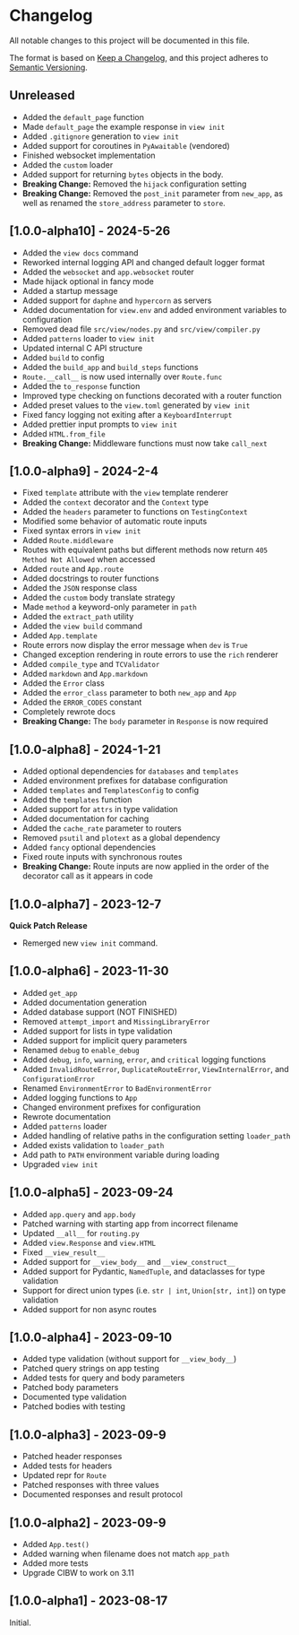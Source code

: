 # Changelog

All notable changes to this project will be documented in this file.

The format is based on [Keep a Changelog](https://keepachangelog.com/en/1.0.0/),
and this project adheres to [Semantic Versioning](https://semver.org/spec/v2.0.0.html).

## Unreleased

-   Added the `default_page` function
-   Made `default_page` the example response in `view init`
-   Added `.gitignore` generation to `view init`
-   Added support for coroutines in `PyAwaitable` (vendored)
-   Finished websocket implementation
-   Added the `custom` loader
-   Added support for returning `bytes` objects in the body.
-   **Breaking Change:** Removed the `hijack` configuration setting
-   **Breaking Change:** Removed the `post_init` parameter from `new_app`, as well as renamed the `store_address` parameter to `store`.

## [1.0.0-alpha10] - 2024-5-26

-   Added the `view docs` command
-   Reworked internal logging API and changed default logger format
-   Added the `websocket` and `app.websocket` router
-   Made hijack optional in fancy mode
-   Added a startup message
-   Added support for `daphne` and `hypercorn` as servers
-   Added documentation for `view.env` and added environment variables to configuration
-   Removed dead file `src/view/nodes.py` and `src/view/compiler.py`
-   Added `patterns` loader to `view init`
-   Updated internal C API structure
-   Added `build` to config
-   Added the `build_app` and `build_steps` functions
-   `Route.__call__` is now used internally over `Route.func`
-   Added the `to_response` function
-   Improved type checking on functions decorated with a router function
-   Added preset values to the `view.toml` generated by `view init`
-   Fixed fancy logging not exiting after a `KeyboardInterrupt`
-   Added prettier input prompts to `view init`
-   Added `HTML.from_file`
-   **Breaking Change:** Middleware functions must now take `call_next`

## [1.0.0-alpha9] - 2024-2-4

-   Fixed `template` attribute with the `view` template renderer
-   Added the `context` decorator and the `Context` type
-   Added the `headers` parameter to functions on `TestingContext`
-   Modified some behavior of automatic route inputs
-   Fixed syntax errors in `view init`
-   Added `Route.middleware`
-   Routes with equivalent paths but different methods now return `405 Method Not Allowed` when accessed
-   Added `route` and `App.route`
-   Added docstrings to router functions
-   Added the `JSON` response class
-   Added the `custom` body translate strategy
-   Made `method` a keyword-only parameter in `path`
-   Added the `extract_path` utility
-   Added the `view build` command
-   Added `App.template`
-   Route errors now display the error message when `dev` is `True`
-   Changed exception rendering in route errors to use the `rich` renderer
-   Added `compile_type` and `TCValidator`
-   Added `markdown` and `App.markdown`
-   Added the `Error` class
-   Added the `error_class` parameter to both `new_app` and `App`
-   Added the `ERROR_CODES` constant
-   Completely rewrote docs
-   **Breaking Change:** The `body` parameter in `Response` is now required

## [1.0.0-alpha8] - 2024-1-21

-   Added optional dependencies for `databases` and `templates`
-   Added environment prefixes for database configuration
-   Added `templates` and `TemplatesConfig` to config
-   Added the `templates` function
-   Added support for `attrs` in type validation
-   Added documentation for caching
-   Added the `cache_rate` parameter to routers
-   Removed `psutil` and `plotext` as a global dependency
-   Added `fancy` optional dependencies
-   Fixed route inputs with synchronous routes
-   **Breaking Change:** Route inputs are now applied in the order of the decorator call as it appears in code

## [1.0.0-alpha7] - 2023-12-7

**Quick Patch Release**

-   Remerged new `view init` command.

## [1.0.0-alpha6] - 2023-11-30

-   Added `get_app`
-   Added documentation generation
-   Added database support (NOT FINISHED)
-   Removed `attempt_import` and `MissingLibraryError`
-   Added support for lists in type validation
-   Added support for implicit query parameters
-   Renamed `debug` to `enable_debug`
-   Added `debug`, `info`, `warning`, `error`, and `critical` logging functions
-   Added `InvalidRouteError`, `DuplicateRouteError`, `ViewInternalError`, and `ConfigurationError`
-   Renamed `EnvironmentError` to `BadEnvironmentError`
-   Added logging functions to `App`
-   Changed environment prefixes for configuration
-   Rewrote documentation
-   Added `patterns` loader
-   Added handling of relative paths in the configuration setting `loader_path`
-   Added exists validation to `loader_path`
-   Add path to `PATH` environment variable during loading
-   Upgraded `view init`

## [1.0.0-alpha5] - 2023-09-24

-   Added `app.query` and `app.body`
-   Patched warning with starting app from incorrect filename
-   Updated `__all__` for `routing.py`
-   Added `view.Response` and `view.HTML`
-   Fixed `__view_result__`
-   Added support for `__view_body__` and `__view_construct__`
-   Added support for Pydantic, `NamedTuple`, and dataclasses for type validation
-   Support for direct union types (i.e. `str | int`, `Union[str, int]`) on type validation
-   Added support for non async routes

## [1.0.0-alpha4] - 2023-09-10

-   Added type validation (without support for `__view_body__`)
-   Patched query strings on app testing
-   Added tests for query and body parameters
-   Patched body parameters
-   Documented type validation
-   Patched bodies with testing

## [1.0.0-alpha3] - 2023-09-9

-   Patched header responses
-   Added tests for headers
-   Updated repr for `Route`
-   Patched responses with three values
-   Documented responses and result protocol

## [1.0.0-alpha2] - 2023-09-9

-   Added `App.test()`
-   Added warning when filename does not match `app_path`
-   Added more tests
-   Upgrade CIBW to work on 3.11

## [1.0.0-alpha1] - 2023-08-17

Initial.
